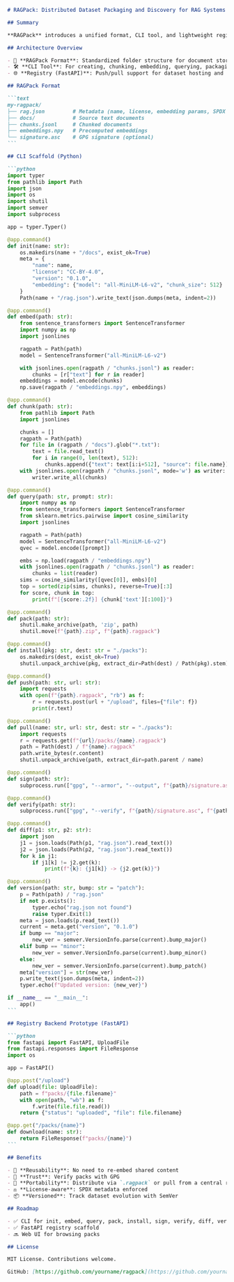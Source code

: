````markdown
# RAGPack: Distributed Dataset Packaging and Discovery for RAG Systems

## Summary

**RAGPack** introduces a unified format, CLI tool, and lightweight registry for building and distributing knowledge bases for Retrieval-Augmented Generation (RAG). Users can package pre-embedded datasets into portable `.ragpack` bundles, which can be locally queried, versioned, signed, and shared. RAGPack eliminates repeated scraping, redundant embedding, and chaotic dataset sharing.

## Architecture Overview

- 📁 **RAGPack Format**: Standardized folder structure for document storage, metadata, embeddings, and signature
- 🛠️ **CLI Tool**: For creating, chunking, embedding, querying, packaging, installing, signing, verifying, diffing, and versioning ragpacks
- 🌐 **Registry (FastAPI)**: Push/pull support for dataset hosting and discovery

## RAGPack Format

```text
my-ragpack/
├── rag.json         # Metadata (name, license, embedding params, SPDX ID, version)
├── docs/            # Source text documents
├── chunks.jsonl     # Chunked documents
├── embeddings.npy   # Precomputed embeddings
└── signature.asc    # GPG signature (optional)
```

## CLI Scaffold (Python)

```python
import typer
from pathlib import Path
import json
import os
import shutil
import semver
import subprocess

app = typer.Typer()

@app.command()
def init(name: str):
    os.makedirs(name + "/docs", exist_ok=True)
    meta = {
        "name": name,
        "license": "CC-BY-4.0",
        "version": "0.1.0",
        "embedding": {"model": "all-MiniLM-L6-v2", "chunk_size": 512}
    }
    Path(name + "/rag.json").write_text(json.dumps(meta, indent=2))

@app.command()
def embed(path: str):
    from sentence_transformers import SentenceTransformer
    import numpy as np
    import jsonlines

    ragpath = Path(path)
    model = SentenceTransformer("all-MiniLM-L6-v2")

    with jsonlines.open(ragpath / "chunks.jsonl") as reader:
        chunks = [r["text"] for r in reader]
    embeddings = model.encode(chunks)
    np.save(ragpath / "embeddings.npy", embeddings)

@app.command()
def chunk(path: str):
    from pathlib import Path
    import jsonlines

    chunks = []
    ragpath = Path(path)
    for file in (ragpath / "docs").glob("*.txt"):
        text = file.read_text()
        for i in range(0, len(text), 512):
            chunks.append({"text": text[i:i+512], "source": file.name})
    with jsonlines.open(ragpath / "chunks.jsonl", mode='w') as writer:
        writer.write_all(chunks)

@app.command()
def query(path: str, prompt: str):
    import numpy as np
    from sentence_transformers import SentenceTransformer
    from sklearn.metrics.pairwise import cosine_similarity
    import jsonlines

    ragpath = Path(path)
    model = SentenceTransformer("all-MiniLM-L6-v2")
    qvec = model.encode([prompt])

    embs = np.load(ragpath / "embeddings.npy")
    with jsonlines.open(ragpath / "chunks.jsonl") as reader:
        chunks = list(reader)
    sims = cosine_similarity([qvec[0]], embs)[0]
    top = sorted(zip(sims, chunks), reverse=True)[:3]
    for score, chunk in top:
        print(f"[{score:.2f}] {chunk['text'][:100]}")

@app.command()
def pack(path: str):
    shutil.make_archive(path, 'zip', path)
    shutil.move(f"{path}.zip", f"{path}.ragpack")

@app.command()
def install(pkg: str, dest: str = "./packs"):
    os.makedirs(dest, exist_ok=True)
    shutil.unpack_archive(pkg, extract_dir=Path(dest) / Path(pkg).stem)

@app.command()
def push(path: str, url: str):
    import requests
    with open(f"{path}.ragpack", "rb") as f:
        r = requests.post(url + "/upload", files={"file": f})
        print(r.text)

@app.command()
def pull(name: str, url: str, dest: str = "./packs"):
    import requests
    r = requests.get(f"{url}/packs/{name}.ragpack")
    path = Path(dest) / f"{name}.ragpack"
    path.write_bytes(r.content)
    shutil.unpack_archive(path, extract_dir=path.parent / name)

@app.command()
def sign(path: str):
    subprocess.run(["gpg", "--armor", "--output", f"{path}/signature.asc", "--detach-sign", f"{path}/rag.json"])

@app.command()
def verify(path: str):
    subprocess.run(["gpg", "--verify", f"{path}/signature.asc", f"{path}/rag.json"])

@app.command()
def diff(p1: str, p2: str):
    import json
    j1 = json.loads(Path(p1, "rag.json").read_text())
    j2 = json.loads(Path(p2, "rag.json").read_text())
    for k in j1:
        if j1[k] != j2.get(k):
            print(f"{k}: {j1[k]} -> {j2.get(k)}")

@app.command()
def version(path: str, bump: str = "patch"):
    p = Path(path) / "rag.json"
    if not p.exists():
        typer.echo("rag.json not found")
        raise typer.Exit(1)
    meta = json.loads(p.read_text())
    current = meta.get("version", "0.1.0")
    if bump == "major":
        new_ver = semver.VersionInfo.parse(current).bump_major()
    elif bump == "minor":
        new_ver = semver.VersionInfo.parse(current).bump_minor()
    else:
        new_ver = semver.VersionInfo.parse(current).bump_patch()
    meta["version"] = str(new_ver)
    p.write_text(json.dumps(meta, indent=2))
    typer.echo(f"Updated version: {new_ver}")

if __name__ == "__main__":
    app()
```

## Registry Backend Prototype (FastAPI)

```python
from fastapi import FastAPI, UploadFile
from fastapi.responses import FileResponse
import os

app = FastAPI()

@app.post("/upload")
def upload(file: UploadFile):
    path = f"packs/{file.filename}"
    with open(path, "wb") as f:
        f.write(file.file.read())
    return {"status": "uploaded", "file": file.filename}

@app.get("/packs/{name}")
def download(name: str):
    return FileResponse(f"packs/{name}")
```

## Benefits

- 🔄 **Reusability**: No need to re-embed shared content
- 🔐 **Trust**: Verify packs with GPG
- 🚀 **Portability**: Distribute via `.ragpack` or pull from a central registry
- ⚖️ **License-aware**: SPDX metadata enforced
- 📦 **Versioned**: Track dataset evolution with SemVer

## Roadmap

- ✅ CLI for init, embed, query, pack, install, sign, verify, diff, version
- ✅ FastAPI registry scaffold
- 🔜 Web UI for browsing packs

## License

MIT License. Contributions welcome.

GitHub: [https://github.com/yourname/ragpack](https://github.com/yourname/ragpack)
````
